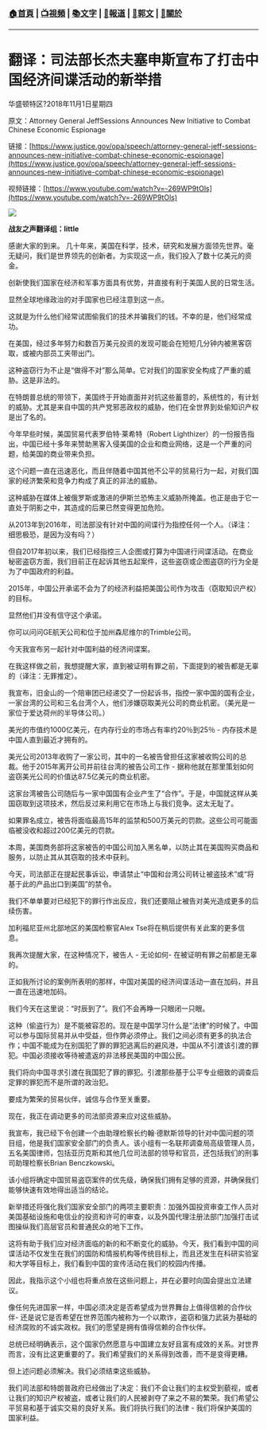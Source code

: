 ###  [:house:首頁](https://github.com/ourhimalayas/home) | [:tv:視頻](https://github.com/ourhimalayas/videos) | [:books:文字](https://github.com/ourhimalayas/txt) | [:newspaper:報道](https://github.com/ourhimalayas/news) | [:eagle:郭文](https://github.com/ourhimalayas/guomedia) | [:pray:關於](https://github.com/ourhimalayas/home/tree/master/about)
---
# 翻译：司法部长杰夫塞申斯宣布了打击中国经济间谍活动的新举措  

华盛顿特区?2018年11月1日星期四

原文：Attorney General JeffSessions Announces New Initiative to Combat Chinese Economic Espionage

链接：[https://www.justice.gov/opa/speech/attorney-general-jeff-sessions-announces-new-initiative-combat-chinese-economic-espionage](https://www.justice.gov/opa/speech/attorney-general-jeff-sessions-announces-new-initiative-combat-chinese-economic-espionage)

视频链接：[https://www.youtube.com/watch?v=-269WP9tOls](https://www.youtube.com/watch?v=-269WP9tOls)

[![](https://1.bp.blogspot.com/-EPMhAzk9pns/W9yE4tlGzzI/AAAAAAAABHY/mTXvyRDgc-YHXbtxt7lFvzNSyNQESEHcACLcBGAs/s400/1.PNG)](https://1.bp.blogspot.com/-EPMhAzk9pns/W9yE4tlGzzI/AAAAAAAABHY/mTXvyRDgc-YHXbtxt7lFvzNSyNQESEHcACLcBGAs/s1600/1.PNG)
  

**战友之声翻译组：little**

感谢大家的到来。
几十年来，美国在科学，技术，研究和发展方面领先世界。毫无疑问，我们是世界领先的创新者。为实现这一点，我们投入了数十亿美元的资金。  

创新使我们国家在经济和军事方面具有优势，并直接有利于美国人民的日常生活。

显然全球地缘政治的对手国家也已经注意到这一点。

这就是为什么他们经常试图偷我们的技术并骗我们的钱。不幸的是，他们经常成功。

在美国，经过多年努力和数百万美元投资的发现可能会在短短几分钟内被黑客窃取，或被内部员工夹带出门。

这种盗窃行为不止是“做得不对”那么简单。它对我们的国家安全构成了严重的威胁。这是非法的。

在特朗普总统的带领下，美国终于开始直面并对抗这些蓄意的，系统性的，有计划的威胁。尤其是来自中国的共产党邪恶政权的威胁，他们在全世界到处偷知识产权是出了名的。

今年早些时候，美国贸易代表罗伯特·莱希特（Robert Lighthizer）的一份报告指出，中国已经十多年来赞助黑客入侵美国的企业和商业网络，这是一个严重的问题，给美国的商业带来负担。

这个问题一直在迅速恶化，而且伴随着中国其他不公平的贸易行为一起，对我们国家的经济繁荣和竞争力构成了真正的非法的威胁。

这种威胁在媒体上被俄罗斯或激进的伊斯兰恐怖主义威胁所掩盖。也正是由于它一直处于阴影之中，其造成的后果已然变得更加危险。

从2013年到2016年，司法部没有针对中国的间谍行为指控任何一个人。（译注：细思极恐，是因为没有吗？）

但自2017年初以来，我们已经指控三人企图或打算为中国进行间谍活动。在商业秘密盗窃方面，我们目前正在起诉其他五起案件，这些盗窃或企图盗窃的行为全是为了中国政府的利益。

2015年，中国公开承诺不会为了的经济利益把美国公司作为攻击（窃取知识产权）的目标。

显然他们并没有信守这个承诺。

你可以问问GE航天公司和位于加州森尼维尔的Trimble公司。

今天我宣布另一起针对中国利益的经济间谍案。

在我这样做之前，我想提醒大家，直到被证明有罪之前，下面提到的被告都是无辜的（译注：无罪推定）。

我宣布，旧金山的一个陪审团已经递交了一份起诉书，指控一家中国的国有企业，一家台湾的公司和三名台湾个人，他们涉嫌窃取美光公司的商业机密。（美光是一家位于爱达荷州的半导体公司。）

美光的市值约1000亿美元，在内存行业的市场占有率约20％到25％ - 内存技术是中国人直到最近才拥有的。

美光公司2013年收购了一家公司，其中的一名被告曾担任这家被收购公司的总裁。他于2015年离开公司并前往台湾的被告公司工作 - 据称他就在那里策划如何盗窃美光公司的价值达87.5亿美元的商业机密。

这家台湾被告公司随后与一家中国国有企业产生了“合作”。于是，中国就这样从美国窃取到这项技术，然后反过来利用它在市场上与我们竞争。这太无耻了。

如果罪名成立，被告将面临最高15年的监禁和500万美元的罚款。这些公司可能面临被没收和超过200亿美元的罚款。

本周，美国商务部将这家被告的中国公司加入黑名单，以防止其在美国购买商品和服务，以防止其从其窃取的技术中获利。

今天，司法部正在提起民事诉讼，申请禁止“中国和台湾公司转让被盗技术”或“将基于此的产品出口到美国”的禁令。

我们不单单要对已经犯下的罪行作出反应，我们还要阻止被告对美光造成更多的后续伤害。

加利福尼亚州北部地区的美国检察官Alex Tse将在稍后提供有关此案的更多信息。

我再次提醒大家，在这种情况下，被告人 - 无论如何- 在被证明有罪之前都是无辜的。

正如我所讨论的案例所表明的那样，中国对美国的经济间谍活动一直在加码，并且一直在迅速地加码。

我们今天在这里说：“时辰到了”。我们不会再睁一只眼闭一只眼。

这种（偷盗行为）是不能被容忍的。现在是中国学习什么是“法律”的时候了。中国可以参与国际贸易并从中受益，但作弊必须停止。我们之间必须有更多的执法合作；中国不能成为在别国犯了罪的罪犯逃离后的避风港，中国从不引渡该引渡的罪犯。中国必须接收等待被遣返的非法移民美国的中国公民。

我们将向中国寻求引渡在我国犯了罪的罪犯。引渡那些基于公平专业细致的调查后定罪的罪犯而不是所谓的政治犯。

要成为繁荣的贸易伙伴，诚信与合作至关重要。

现在，我正在调动更多的司法部资源来应对这些威胁。

我宣布，我已经下令创建一个由助理检察长约翰·德默斯领导的针对中国问题的项目组，他是我们国家安全部门的负责人。该小组有一名联邦调查局高级管理人员，五名美国律师，包括亚历克斯和其他几位司法部的领导和官员，还包括我们的刑事司助理检察长Brian Benczkowski。

该小组将确定中国贸易盗窃案件的优先级，确保我们拥有足够的资源，并确保我们能够快速有效地得出适当的结论。

新举措还将强化我们国家安全部门的两项主要职责：加强外国投资审查工作人员对美国基础设施和电信业的投资和许可的审查，以及外国代理注册法部门加强打击试图操纵我们高层官员和普通民众的地下工作。

这将有助于我们应对经济面临的新的和不断变化的威胁。今天，我们看到中国的间谍活动不仅发生在我们的国防和情报机构等传统目标上，而且还发生在科研实验室和大学等目标上，我们看到中国的宣传活动在我们的校园内传播。

因此，我指示这个小组也将重点放在这些问题上，并在必要时向国会提出立法建议。

像任何先进国家一样，中国必须决定是否希望成为世界舞台上值得信赖的合作伙伴- 还是说它是否希望在世界范围内被称为一个以欺诈，盗窃和强力武装为基础的经济腐败的不诚实政权。我们的愿望是拥有值得信赖的合作伙伴。

总统已经明确表示，这个国家仍然愿意与中国建立友好且富有成效的关系。对世界而言，没有比这更重要的了。我们希望我们的关系得到改善，而不是变得更糟。

但上述问题必须解决。我们必须结束这些威胁。

我们司法部和特朗普政府已经做出了决定：我们不会让我们的主权受到藐视，或者让我们的知识产权被盗，或者让我们的人民被剥夺了来之不易的繁荣。我们希望公平贸易和基于诚实交易的良好关系。我们将执行我们的法律 - 我们将保护美国的国家利益。
  


<u></u><sub></sub><sup></sup><strike></strike>